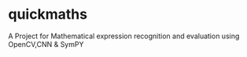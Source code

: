 # quickmaths

A Project for Mathematical expression recognition and evaluation using OpenCV,CNN & SymPY
